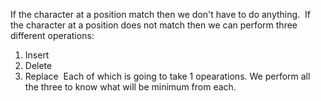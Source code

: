 If the character at a position match then we don't have to do anything.
​
If the character at a position does not match then we can perform three different operations:
1. Insert
2. Delete
3. Replace
​
Each of which is going to take 1 opearations. We perform all the three to know what will be minimum from each.